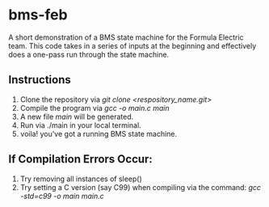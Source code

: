 # bms-feb
A short demonstration of a BMS state machine for the Formula Electric team. 
This code takes in a series of inputs at the beginning and effectively does a one-pass run through the state machine.

## Instructions

1. Clone the repository via _git clone <respository_name.git>_
2. Compile the program via _gcc -o main.c main_
3. A new file _main_ will be generated.
4. Run via ./main in your local terminal.
5. voila! you've got a running BMS state machine.

## If Compilation Errors Occur:

1. Try removing all instances of sleep()
2. Try setting a C version (say C99) when compiling via the command: _gcc -std=c99 -o main main.c_
